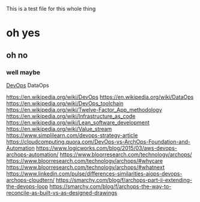 This is a test file for this whole thing

# oh yes

## oh no

### well maybe

[DevOps](DevOps.md)
DataOps

https://en.wikipedia.org/wiki/DevOps
https://en.wikipedia.org/wiki/DataOps
https://en.wikipedia.org/wiki/DevOps_toolchain
https://en.wikipedia.org/wiki/Twelve-Factor_App_methodology
https://en.wikipedia.org/wiki/Infrastructure_as_code
https://en.wikipedia.org/wiki/Lean_software_development
https://en.wikipedia.org/wiki/Value_stream
https://www.simplilearn.com/devops-strategy-article
https://cloudcomputing.quora.com/DevOps-vs-ArchOps-Foundation-and-Automation
https://www.logicworks.com/blog/2015/03/aws-devops-archops-automation/
https://www.bloorresearch.com/technology/archops/
https://www.bloorresearch.com/technology/archops/#whycare
https://www.bloorresearch.com/technology/archops/#whatnext
https://www.linkedin.com/pulse/differences-similarities-aiops-devops-archops-cloudtern/
https://smarchy.com/blog/f/archops-part-ii-extending-the-devops-loop
https://smarchy.com/blog/f/archops-the-way-to-reconcile-as-built-vs-as-designed-drawings
